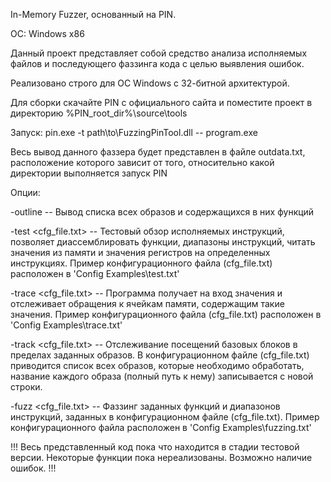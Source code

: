 In-Memory Fuzzer, основанный на PIN.

ОС: Windows x86

Данный проект представляет собой средство анализа исполняемых файлов
и последующего фаззинга кода с целью выявления ошибок.

Реализовано строго для ОС Windows с 32-битной архитектурой.

Для сборки скачайте PIN с официального сайта и поместите проект в директорию
%PIN_root_dir%\source\tools

Запуск:
pin.exe -t path\to\FuzzingPinTool.dll <options> -- program.exe

Весь вывод данного фаззера будет представлен в файле outdata.txt,
расположение которого зависит от того, относительно какой директории
выполняется запуск PIN

Опции:

-outline -- Вывод списка всех образов и содержащихся в них функций

-test <cfg_file.txt> -- Тестовый обзор исполняемых инструкций,
позволяет диассемблировать функции, диапазоны инструкций, 
читать значения из памяти и значения регистров 
на определенных инструкциях. Пример конфигурационного файла (cfg_file.txt)
расположен в 'Config Examples\test.txt'

-trace <cfg_file.txt> -- Программа получает на вход значения и отслеживает
обращения к ячейкам памяти, содержащим такие значения. Пример конфигурационного
файла (cfg_file.txt) расположен в 'Config Examples\trace.txt'

-track <cfg_file.txt> -- Отслеживание посещений базовых блоков в пределах 
заданных образов. В конфигурационном файле (cfg_file.txt) приводится список
всех образов, которые необходимо обработать, название каждого образа
(полный путь к нему) записывается с новой строки.

-fuzz <cfg_file.txt> -- Фаззинг заданных функций и диапазонов инструкций,
заданных в конфигурационном файле (cfg_file.txt). Пример конфигурационного
файла расположен в 'Config Examples\fuzzing.txt'

!!!
Весь представленный код пока что находится в стадии тестовой версии.
Некоторые функции пока нереализованы. Возможно наличие ошибок.
!!!